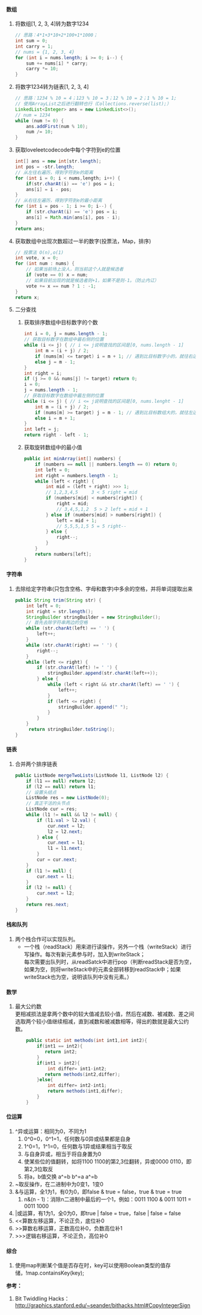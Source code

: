 #### 数组
1. 将数组[1, 2, 3, 4]转为数字1234

    ```java
    // 思路：4*1+3*10+2*100+1*1000；
    int sum = 0;
    int carry = 1;
    // nums = {1, 2, 3, 4}
    for (int i = nums.length; i >= 0; i--) {
        sum += nums[i] * carry;
        carry *= 10;
    }
    ```

2. 将数字1234转为链表[1, 2, 3, 4]

    ```java
    // 思路：1234 % 10 = 4；123 % 10 = 3；12 % 10 = 2；1 % 10 = 1;
    // 使用ArrayList之后进行翻转也行（Collections.reverse(list);）
    LinkedList<Integer> ans = new LinkedList<>();
    // num = 1234
    while (num != 0) {
        ans.addFirst(num % 10);
        num /= 10;
    }
    ```

3. 获取loveleetcodecode中每个字符到e的位置

    ```java
    int[] ans = new int[str.length];
    int pos = -str.length;
    // 从左往右遍历，得到字符到e的距离
    for (int i = 0; i < nums,length; i++) {
        if(str.charAt(i) == 'e') pos = i;
        ans[i] = i - pos;
    }
    // 从右往左遍历，得到字符到e的最小距离
    for (int i = pos - 1; i >= 0; i--) {
        if (str.charAt(i) == 'e') pos = i;
        ans[i] = Math.min(ans[i], pos - i);
    }
    return ans;
    ```

4. 获取数组中出现次数超过一半的数字(投票法，Map，排序)

   ```java
   // 投票法 O(n),o(1)
   int vote, x = 0;
   for (int num : nums) {
       // 如果当前场上没人，则当前这个人就是候选者
       if (vote == 0) x = num;
       // 如果目前出现的就是候选者则+1，如果不是则-1。（防止内讧）
       vote += x == num ? 1 : -1;
   }
   return x;
   ```
5. 二分查找
    1. 获取排序数组中目标数字的个数
        ```java
        int i = 0, j = nums.length - 1;
        // 获取目标数字在数组中最右侧的位置
        while (i <= j) { // i <= j说明查找的区间是[0, nums.length - 1]
            int m = (i + j) / 2;
            if (nums[m] <= target) i = m + 1; // 遇到比目标数字小的，就往右边加
            else j = m - 1;
        }
        int right = i;
        if (j >= 0 && nums[j] != target) return 0;
        i = 0;
        j = nums.length - 1;
        // 获取目标数字在数组中最左侧的位置
        while (i <= j) { // i <= j说明查找的区间是[0, nums.lenght - 1]
            int m = (i + j) / 2;
            if (nums[m] >= target) j = m - 1; // 遇到比目标数组大的，就往左边加
            else i = m + 1;
        }
        int left = j;
        return right - left - 1;
        ```
    
    2. 获取旋转数组中的最小值
    
       ```java
       public int minArray(int[] numbers) {
           if (numbers == null || numbers.length == 0) return 0;
           int left = 0;
           int right = numbers.length - 1;
           while (left < right) {
               int mid = (left + right) >>> 1;
               // 1,2,3,4,5     3 < 5 right = mid
               if (numbers[mid] < numbers[right]) {
                   right = mid;
                   // 3,4,5,1,2  5 > 2 left = mid + 1
               } else if (numbers[mid] > numbers[right]) {
                   left = mid + 1;
                   // 5,5,5,1,5 5 = 5 right--
               } else {
                   right--;
               }
           }
           return numbers[left];
       }
       ```

#### 字符串

1. 去除给定字符串(只包含空格、字母和数字)中多余的空格，并将单词提取出来

   ```java
   public String trim(String str) {
       int left = 0;
       int right = str.length();
       StringBuilder stringBuilder = new StringBuilder();
       // 首先去除字符串两边的空格
       while (str.charAt(left) == ' ') {
           left++;
       }
       while (str.charAt(right) == ' ') {
           right--;
       }
       while (left <= right) {
           if (str.charAt(left) != ' ') {
               stringBuilder.append(str.charAt(left++));
           } else {
               while (left < right && str.charAt(left) == ' ') {
                   left++;
               }
               if (left <= right) {
                   stringBuilder.append(" ");
               }
           }
       }
      	return stringBuilder.toString();
   }
   ```

   
#### 链表

1. 合并两个排序链表

   ```java
   public ListNode mergeTwoLists(ListNode l1, ListNode l2) {
       if (l1 == null) return l2;
       if (l2 == null) return l1;
       // 设置头结点
       ListNode res = new ListNode(0);
       // 真正干活的头节点
       ListNode cur = res;
       while (l1 != null && l2 != null) {
           if (l1.val > l2.val) {
               cur.next = l2;
               l2 = l2.next;
           } else {
               cur.next = l1;
               l1 = l1.next;
           }
           cur = cur.next;
       }
       if (l1 != null) {
           cur.next = l1;
       }
       if (l2 != null) {
           cur.next = l2;
       }
       return res.next;
   }
   ```
   

#### 栈和队列

1. 两个栈合作可以实现队列。
    + 一个栈（readStack）用来进行读操作，另外一个栈（writeStack）进行写操作。每次有新元素参与时，加入到writeStack；  
    每次需要出队列时，从readSatck中进行pop（判断readStack是否为空，如果为空，则将writeStack中的元素全部转移到readStack中；如果writeStack也为空，说明该队列中没有元素。）
#### 数学
1. 最大公约数  
   更相减损法是拿两个数中的较大值减去较小值，然后在减数、被减数、差之间选取两个较小值继续相减，直到减数和被减数相等，得出的数就是最大公约数。

    ```java
        public static int methods(int int1,int int2){
            if(int1 == int2){
               return int2;
            }
            if(int1 > int2){
                int differ= int1-int2;
               return methods(int2,differ);
            }else{
                int differ= int2-int1;
                return methods(int1,differ);
            }
        }
    ```
#### 位运算

1. ^异或运算：相同为0，不同为1
   1. 0^0=0，0^1=1，任何数与0异或结果都是自身
   2. 1^0=1，1^1=0，任何数与1异或结果相当于取反
   3. 与自身异或，相当于将自身置为0
   4. 使某些位的值翻转，如将1100 1100的第2,3位翻转，异或0000 0110，即第2,3位取反
   5. 将a，b值交换 a^=b b^=a a^=b
2. ~取反操作，在二进制中为0变1，1变0
3. &与运算，全1为1，有0为0，即false & true = false，true & true = true
   1. n&(n - 1)：消除n二进制中最后的一个1，例如：0011 1100 & 0011 1011 = 0011 1000
4. |或运算，有1为1，全0为0，即true | false = true，false | false = false
5. <<算数左移运算，不论正负，底位补0
6. \>>算数右移运算，正数高位补0，负数高位补1
7. \>>>逻辑右移运算，不论正负，高位补0

#### 综合

1. 使用map判断某个值是否存在时，key可以使用Boolean类型的值存储，!map.containsKey(key);







**参考：**

1. Bit Twiddling Hacks：http://graphics.stanford.edu/~seander/bithacks.html#CopyIntegerSign